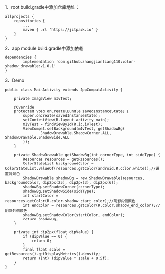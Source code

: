 1、root build.gradle中添加仓库地址：

	allprojects {
		repositories {
			...
			maven { url 'https://jitpack.io' }
		}
	}
2、app module build.gradle中添加依赖

	dependencies {
	        implementation 'com.github.zhangjianliang110:color-shadow_drawable:v1.0.1'
	}
	
3、Demo

```
public class MainActivity extends AppCompatActivity {

    private ImageView mIvTest;

    @Override
    protected void onCreate(Bundle savedInstanceState) {
        super.onCreate(savedInstanceState);
        setContentView(R.layout.activity_main);
        mIvTest = findViewById(R.id.ivTest);
        ViewCompat.setBackground(mIvTest, getShadowBg(
                ShadowDrawable.ShadowCorner.ALL, ShadowDrawable.ShadowSide.ALL
        ));
    }

    private ShadowDrawable getShadowBg(int cornerType, int sideType) {
        Resources resources = getResources();
        ColorStateList backgroundColor = ColorStateList.valueOf(resources.getColor(android.R.color.white));//设置背景色
        ShadowDrawable shadowBg = new ShadowDrawable(resources, backgroundColor, dip2px(25), dip2px(3), dip2px(6));
        shadowBg.setShadowCorner(cornerType);
        shadowBg.setShadowSide(sideType);
        int startColor = resources.getColor(R.color.shadow_start_color);//阴影内侧颜色
        int endColor = resources.getColor(R.color.shadow_end_color);//阴影外侧颜色
        shadowBg.setShadowColor(startColor, endColor);
        return shadowBg;
    }

    private int dip2px(float dipValue) {
        if (dipValue == 0) {
            return 0;
        }
        final float scale = getResources().getDisplayMetrics().density;
        return (int) (dipValue * scale + 0.5f);
    }
}

```
